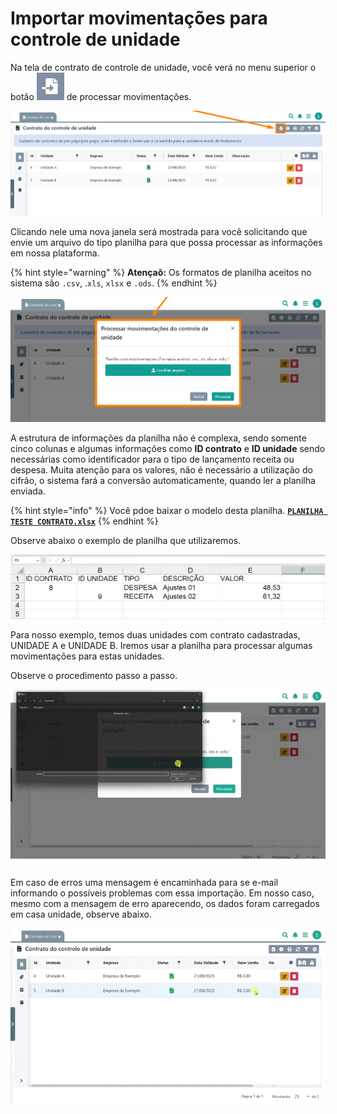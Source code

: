 # Importar movimentações para controle de unidade

Na tela de contrato de controle de unidade, você verá no menu superior o botão <img src="/erp-v2/assets/icon_importar.png" alt="" data-size="line"> de processar movimentações.

![](/erp-v2/assets/funcionalidades/controle_unidades/aba_contrato_btn_importar.png)

Clicando nele uma nova janela será mostrada para você solicitando que envie um arquivo do tipo planilha para que possa processar as informações em nossa plataforma.

{% hint style="warning" %}
**Atençaõ:** Os formatos de planilha aceitos no sistema são `.csv`, .`xls`, `xlsx` e `.ods`.
{% endhint %}

![](/erp-v2/assets/funcionalidades/controle_unidades/aba_contrato_btn_importar_janela.png)

A estrutura de informações da planilha não é complexa, sendo somente cinco colunas e algumas informações como **ID contrato** e **ID unidade** sendo necessárias como identificador para o tipo de lançamento receita ou despesa. Muita atenção para os valores, não é necessário a utilização do cifrão, o sistema fará a conversão automaticamente, quando ler a planilha enviada.

{% hint style="info" %}
Você pdoe baixar o modelo desta planilha. [**`PLANILHA TESTE CONTRATO.xlsx`**](/erp-v2/assets/PLANILHA%20TESTE%20CONTRATO.xlsx)
{% endhint %}

Observe abaixo o exemplo de planilha que utilizaremos.

![Modelo de planilha com preenchimento de exemplo](/erp-v2/assets/funcionalidades/controle_unidades/aba_contrato_modelo_planilha.png)

Para nosso exemplo, temos duas unidades com contrato cadastradas, UNIDADE A e UNIDADE B. Iremos usar a planilha para processar algumas movimentações para estas unidades.

Observe o procedimento passo a passo.

![](/erp-v2/assets/funcionalidades/controle_unidades/aba_contrato_btn_importar_janela_importando.gif)

Em caso de erros uma mensagem é encaminhada para se e-mail informando o possíveis problemas com essa importação. Em nosso caso, mesmo com a mensagem de erro aparecendo, os dados foram carregados em casa unidade, observe abaixo.

![](/erp-v2/assets/funcionalidades/controle_unidades/aba_contrato_btn_importar_janela_olhando_importacoes.gif)